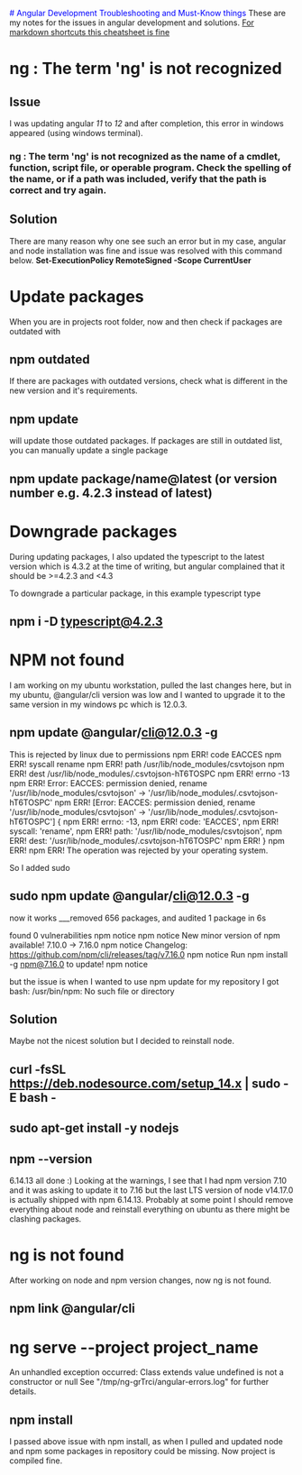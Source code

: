 <span style="color:blue"># Angular Development Troubleshooting and Must-Know things</span>
   These are my notes for the issues in angular development and solutions. [For markdown shortcuts this cheatsheet is fine](https://github.com/adam-p/markdown-here/wiki/Markdown-Cheatsheet)
 

# ng : The term 'ng' is not recognized

## Issue
   I was updating angular _11_ to _12_ and after completion, this error in windows appeared (using windows terminal).
   ### ng : The term 'ng' is not recognized as the name of a cmdlet, function, script file, or operable program. Check the spelling of the name, or if   a path was included, verify that the path is correct and try again.

## Solution
   There are many reason why one see such an error but in my case, angular and node installation was fine and issue was resolved with this command below.
   **Set-ExecutionPolicy RemoteSigned -Scope CurrentUser**

# Update packages
When you are in projects root folder, now and then check if packages are outdated with
## npm outdated

If there are packages with outdated versions, check what is different in the new version and it's requirements. 
## npm update
will update those outdated packages. If packages are still in outdated list, you can manually update a single package
## npm update package/name@latest (or version number e.g. 4.2.3 instead of latest) 


# Downgrade packages
During updating packages, I also updated the typescript to the latest version which is 4.3.2 at the time of writing, but angular complained that it should be >=4.2.3 and <4.3

To downgrade a particular package, in this example typescript type
## npm i -D typescript@4.2.3


# NPM not found
I am working on my ubuntu workstation, pulled the last changes here, but in my ubuntu, @angular/cli version was low and I wanted to upgrade it to the same version in my windows pc which is 12.0.3. 

## npm update @angular/cli@12.0.3 -g
This is rejected by linux due to permissions 
npm ERR! code EACCES
npm ERR! syscall rename
npm ERR! path /usr/lib/node_modules/csvtojson
npm ERR! dest /usr/lib/node_modules/.csvtojson-hT6TOSPC
npm ERR! errno -13
npm ERR! Error: EACCES: permission denied, rename '/usr/lib/node_modules/csvtojson' -> '/usr/lib/node_modules/.csvtojson-hT6TOSPC'
npm ERR!  [Error: EACCES: permission denied, rename '/usr/lib/node_modules/csvtojson' -> '/usr/lib/node_modules/.csvtojson-hT6TOSPC'] {
npm ERR!   errno: -13,
npm ERR!   code: 'EACCES',
npm ERR!   syscall: 'rename',
npm ERR!   path: '/usr/lib/node_modules/csvtojson',
npm ERR!   dest: '/usr/lib/node_modules/.csvtojson-hT6TOSPC'
npm ERR! }
npm ERR! 
npm ERR! The operation was rejected by your operating system.

So I added sudo 
## sudo npm update @angular/cli@12.0.3 -g

now it works
___removed 656 packages, and audited 1 package in 6s

found 0 vulnerabilities
npm notice 
npm notice New minor version of npm available! 7.10.0 -> 7.16.0
npm notice Changelog: https://github.com/npm/cli/releases/tag/v7.16.0
npm notice Run npm install -g npm@7.16.0 to update!
npm notice 

but the issue is when I wanted to use npm update for my repository I got 
bash: /usr/bin/npm: No such file or directory 


## Solution
Maybe not the nicest solution but I decided to reinstall node. 
## curl -fsSL https://deb.nodesource.com/setup_14.x | sudo -E bash -
## sudo apt-get install -y nodejs
## npm --version

6.14.13 all done :) Looking at the warnings, I see that I had npm version 7.10 and it was asking to update it to 7.16 but the last LTS version of node v14.17.0 is actually shipped with npm 6.14.13. Probably at some point I should remove everything about node and reinstall everything on ubuntu as there might be clashing packages.

# ng is not found
After working on node and npm version changes, now ng is not found.

## npm link @angular/cli

# ng serve --project project_name
An unhandled exception occurred: Class extends value undefined is not a constructor or null
See "/tmp/ng-grTrci/angular-errors.log" for further details.

## npm install
I passed above issue with npm install, as when I pulled and updated node and npm some packages in repository could be missing. Now project is compiled fine.


